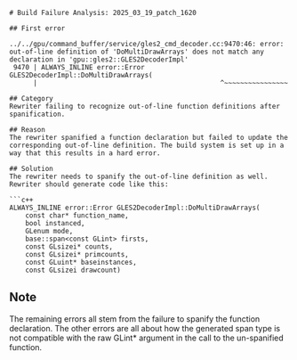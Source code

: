 ```
# Build Failure Analysis: 2025_03_19_patch_1620

## First error

../../gpu/command_buffer/service/gles2_cmd_decoder.cc:9470:46: error: out-of-line definition of 'DoMultiDrawArrays' does not match any declaration in 'gpu::gles2::GLES2DecoderImpl'
 9470 | ALWAYS_INLINE error::Error GLES2DecoderImpl::DoMultiDrawArrays(
      |                                              ^~~~~~~~~~~~~~~~~

## Category
Rewriter failing to recognize out-of-line function definitions after spanification.

## Reason
The rewriter spanified a function declaration but failed to update the corresponding out-of-line definition. The build system is set up in a way that this results in a hard error.

## Solution
The rewriter needs to spanify the out-of-line definition as well. Rewriter should generate code like this:

```c++
ALWAYS_INLINE error::Error GLES2DecoderImpl::DoMultiDrawArrays(
    const char* function_name,
    bool instanced,
    GLenum mode,
    base::span<const GLint> firsts,
    const GLsizei* counts,
    const GLsizei* primcounts,
    const GLuint* baseinstances,
    const GLsizei drawcount) 
```

## Note
The remaining errors all stem from the failure to spanify the function declaration. The other errors are all about how the generated span type is not compatible with the raw GLint* argument in the call to the un-spanified function.
